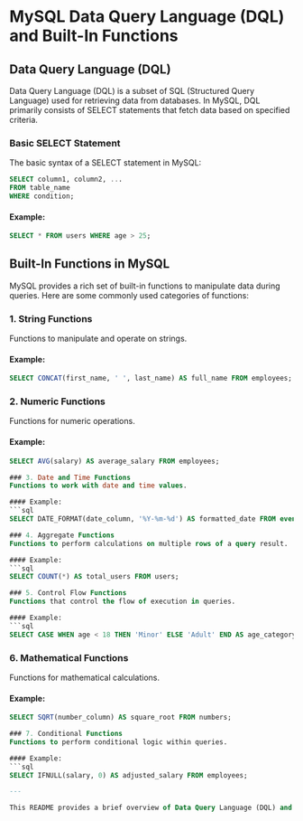 # MySQL Data Query Language (DQL) and Built-In Functions

## Data Query Language (DQL)
Data Query Language (DQL) is a subset of SQL (Structured Query Language) used for retrieving data from databases. In MySQL, DQL primarily consists of SELECT statements that fetch data based on specified criteria.

### Basic SELECT Statement
The basic syntax of a SELECT statement in MySQL:
```sql
SELECT column1, column2, ...
FROM table_name
WHERE condition;
```

#### Example:
```sql
SELECT * FROM users WHERE age > 25;
```

## Built-In Functions in MySQL

MySQL provides a rich set of built-in functions to manipulate data during queries. Here are some commonly used categories of functions:

### 1. String Functions
Functions to manipulate and operate on strings.

#### Example:
```sql
SELECT CONCAT(first_name, ' ', last_name) AS full_name FROM employees;
```

### 2. Numeric Functions
Functions for numeric operations.

#### Example:
```sql
SELECT AVG(salary) AS average_salary FROM employees;

### 3. Date and Time Functions
Functions to work with date and time values.

#### Example:
```sql
SELECT DATE_FORMAT(date_column, '%Y-%m-%d') AS formatted_date FROM events;

### 4. Aggregate Functions
Functions to perform calculations on multiple rows of a query result.

#### Example:
```sql
SELECT COUNT(*) AS total_users FROM users;

### 5. Control Flow Functions
Functions that control the flow of execution in queries.

#### Example:
```sql
SELECT CASE WHEN age < 18 THEN 'Minor' ELSE 'Adult' END AS age_category FROM persons;
```

### 6. Mathematical Functions
Functions for mathematical calculations.

#### Example:
```sql
SELECT SQRT(number_column) AS square_root FROM numbers;

### 7. Conditional Functions
Functions to perform conditional logic within queries.

#### Example:
```sql
SELECT IFNULL(salary, 0) AS adjusted_salary FROM employees;

---

This README provides a brief overview of Data Query Language (DQL) and common built-in functions available in MySQL. For more detailed information, refer to the [MySQL documentation](https://dev.mysql.com/doc/).
```